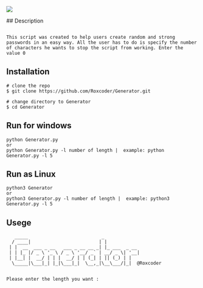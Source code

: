 <p align=center>

<a target="_blank" href="https://www.python.org/downloads/" title="Python version"><img src="https://img.shields.io/badge/python-%3E=_3.6-green.svg"></a>

</p>
## Description

```console

This script was created to help users create random and strong passwords in an easy way. All the user has to do is specify the number of characters he wants to stop the script from working. Enter the value 0
```
## Installation 

```console
# clone the repo
$ git clone https://github.com/Roxcoder/Generator.git

# change directory to Generator
$ cd Generator
```
## Run for windows

```console
python Generator.py
or 
python Generator.py -l number of length |  example: python Generator.py -l 5
```
## Run as Linux
```console
python3 Generator
or 
python3 Generator.py -l number of length |  example: python3 Generator.py -l 5
```

## Usege 

```console
   _____                           _                     
  / ____|                         | |                    
 | |  __  ___ _ __   ___ _ __ __ _| |_ ___  _ __         
 | | |_ |/ _ \ '_ \ / _ \ '__/ _` | __/ _ \| '__|        
 | |__| |  __/ | | |  __/ | | (_| | || (_) | |           
  \_____|\___|_| |_|\___|_|  \__,_|\__\___/|_|  @Roxcoder


Please enter the length you want :
```